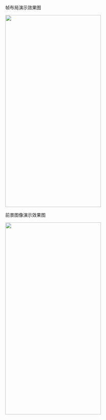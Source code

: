 帧布局演示效果图

<img src="https://github.com/tsingke/AndroidCodes/blob/master/1_UI/UI_layout/3_FrameLayout/framelayout.png" width=300 height=600 />

前景图像演示效果图


<img src="https://github.com/tsingke/AndroidCodes/blob/master/1_UI/UI_layout/3_FrameLayout/foreground.png" width=300 height=600 />
